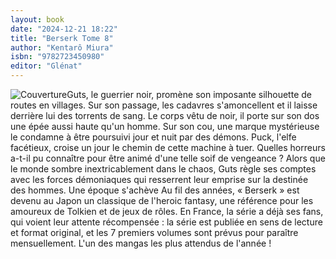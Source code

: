 ```yaml
---
layout: book
date: "2024-12-21 18:22"
title: "Berserk Tome 8"
author: "Kentarô Miura"
isbn: "9782723450980"
editor: "Glénat"
---
```

![Couverture](/img/9782723450980.jpeg)Guts, le guerrier noir, promène son imposante silhouette de routes en villages. Sur son passage, les cadavres s'amoncellent et il laisse derrière lui des torrents de sang. Le corps vêtu de noir, il porte sur son dos une épée aussi haute qu'un homme. Sur son cou, une marque mystérieuse le condamne à être poursuivi jour et nuit par des démons. Puck, l'elfe facétieux, croise un jour le chemin de cette machine à tuer. Quelles horreurs a-t-il pu connaître pour être animé d'une telle soif de vengeance ? Alors que le monde sombre inextricablement dans le chaos, Guts règle ses comptes avec les forces démoniaques qui resserrent leur emprise sur la destinée des hommes. Une époque s'achève  Au fil des années, « Berserk » est devenu au Japon un classique de l'heroic fantasy, une référence pour les amoureux de Tolkien et de jeux de rôles. En France, la série a déjà ses fans, qui voient leur attente récompensée : la série est publiée en sens de lecture et format original, et les 7 premiers volumes sont prévus pour paraître mensuellement. L'un des mangas les plus attendus de l'année !